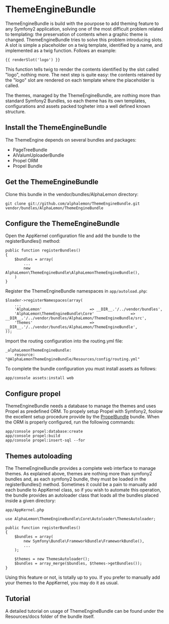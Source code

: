 # ThemeEngineBundle
ThemeEngineBundle is build with the pourpose to add theming feature to any Symfony2 application, solving one of the most difficult problem related to 
templating: the preservation of contents when a graphic theme is changed. ThemeEngineBundle tries to solve this problem introducing slots. A slot is simple a 
placeholder on a twig template, identified by a name, and implemented as a twig function. Follows an example:

    {{ renderSlot('logo') }}
    
This function tells twig to render the contents identified by the slot called "logo", nothing more. The next step is quite easy: the contents retained by the 
"logo" slot are rendered on each template where the placeholder is called.

The themes, managed by the ThemeEngineBundle, are nothing more than standard Symfony2 Bundles, so each theme has its own templates, configurations and assets
packed togheter into a well defined known structure.

## Install the ThemeEngineBundle
The ThemeEngine depends on several bundles and packages: 

- PageTreeBundle
- AlValumUploaderBundle
- Propel ORM
- Propel Bundle

## Get the ThemeEngineBundle
Clone this bundle in the vendor/bundles/AlphaLemon directory:

    git clone git://github.com/alphalemon/ThemeEngineBundle.git vendor/bundles/AlphaLemon/ThemeEngineBundle

## Configure the ThemeEngineBundle
Open the AppKernel configuration file and add the bundle to the registerBundles() method:

    public function registerBundles()
    {
        $bundles = array(
            ...
            new AlphaLemon\ThemeEngineBundle\AlphaLemonThemeEngineBundle(),
        )
    }

Register the ThemeEngineBundle namespaces in `app/autoload.php`:

    $loader->registerNamespaces(array(
        ...
        'AlphaLemon'                     => __DIR__.'/../vendor/bundles',
        'AlphaLemon\ThemeEngineBundle\Core'                => __DIR__.'/../vendor/bundles/AlphaLemon/ThemeEngineBundle/src',
        'Themes'                         => __DIR__.'/../vendor/bundles/AlphaLemon/ThemeEngineBundle',
    ));
    
Import the routing configuration into the routing.yml file:

    _alphaLemonThemeEngineBundle:
        resource: "@AlphaLemonThemeEngineBundle/Resources/config/routing.yml"
        
To complete the bundle configuration you must install assets as follows:

    app/console assets:install web
    
## Configure propel
ThemeEngineBundle needs a database to manage the themes and uses Propel as predefined ORM. To propely setup Propel with Symfony2, foolow the excellent
setup procedure provide by the [PropelBundle](https://github.com/propelorm/PropelBundle/blob/master/Resources/doc/README.markdown) bundle. When the ORM 
is properly configured, run the following commands:

    app/console propel:database:create
    app/console propel:build
    app/console propel:insert-sql --for

## Themes autoloading

The ThemeEngineBundle provides a complete web interface to manage themes. As explained above, themes are nothing more than symfony2 bundles and, 
as each symfony2 bundle, they must be loaded in the registerBundles() method. Sometimes it could be a pain to manually add each bundle to 
AppKernel class, so if you wish to automate this operation, the bundle provides an autoloader class that loads all the bundles placed inside a 
given directory:

    app/AppKernel.php

    use AlphaLemon\ThemeEngineBundle\Core\Autoloader\ThemesAutoloader;

    public function registerBundles()
    {
        $bundles = array(
            new Symfony\Bundle\FrameworkBundle\FrameworkBundle(),
            ...
        );

        $themes = new ThemesAutoloader();
        $bundles = array_merge($bundles, $themes->getBundles());
    }

Using this feature or not, is totally up to you. If you prefer to manually add your themes to the AppKernel, you may do it as usual.

## Tutorial
A detailed tutorial on usage of ThemeEngineBundle can be found under the Resources/docs folder of the bundle itself.